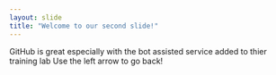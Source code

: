 ```yaml
---
layout: slide
title: "Welcome to our second slide!"
---
```

GitHub is great especially with the bot assisted service added to thier training lab
Use the left arrow to go back!
